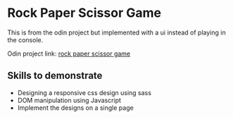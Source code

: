 # Rock Paper Scissor Game

This is from the odin project but implemented with a ui instead of playing in the console.

Odin project link: [rock paper scissor game](https://www.theodinproject.com/lessons/foundations-rock-paper-scissors)

## Skills to demonstrate

-  Designing a responsive css design using sass
-  DOM manipulation using Javascript
-  Implement the designs on a single page
